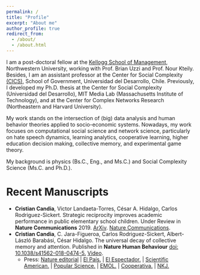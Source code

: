 ```yaml
---
permalink: /
title: "Profile"
excerpt: "About me"
author_profile: true
redirect_from: 
  - /about/
  - /about.html
---
```


I am a post-doctoral fellow at the [ Kellogg School of Management](http://www.kellogg.northwestern.edu/), Northwestern University, working with Prof. Brian Uzzi and Prof. Nour Kteily. Besides, I am an assistant professor at the Center for Social Complexity [(CICS)](https://complejidadsocial.udd.cl/), School of Government, Universidad del Desarrollo, Chile. Previously, I developed my Ph.D. thesis at the Center for Social Complexity (Universidad del Desarrollo), MIT Media Lab (Massachusetts Institute of Technology), and at the Center for Complex Networks Research (Northeastern and Harvard University).

My work stands on the intersection of (big) data analysis and human behavior theories applied to socio-economic systems. Nowadays, my work focuses on computational social science and network science, particularly on hate speech dynamics, learning analytics, cooperative learning, higher education decision making, collective memory, and experimental game theory.

My background is physics (Bs.C., Eng., and Ms.C.) and Social Complexity Science (Ms.C. and Ph.D.).


Recent Manuscripts
===================

<ul>
<li><strong>Cristian Candia</strong>, Victor Landaeta-Torres, César A. Hidalgo, Carlos Rodriguez-Sickert. Strategic reciprocity improves academic performance in public elementary school children. Under Review in <strong>Nature Communications</strong> 2019. <a href="https://arxiv.org/pdf/1909.11713.pdf/"> ArXiv</a>. <a href="https://nature-research-under-consideration.nature.com/users/37265-nature-communications/posts/55218-strategic-reciprocity-improves-academic-performance-in-public-elementary-school-children/"> Nature Communications</a>.</li>
  
<li> <strong> Cristian Candia</strong>, C. Jara-Figueroa, Carlos Rodriguez-Sickert, Albert-László Barabási, César Hidalgo. The universal decay of collective memory and attention. Published in <strong> Nature Human Behaviour</strong>  <a href="https://www.nature.com/articles/s41562-018-0474-5"> doi: 10.1038/s41562-018-0474-5.</a> <a href="https://go.nature.com/2Eoi0Rg"> Video</a>. 

 <ul> <li> Press: <a href="https://www.nature.com/articles/d41586-018-07719-w"> Nature editorial</a> |
  <a href="https://elpais.com/elpais/2018/12/28/ciencia/1545998838_350060.html"> El País.</a> | 
             <a href="https://www.elespectador.com/noticias/ciencia/matematicos-midieron-el-declive-de-la-memoria-colectiva-articulo-828519"> El Espectador.</a> |
            <a href="https://www.scientificamerican.com/article/a-math-function-describes-how-whole-societies-remember-and-forget/"> Scientific American.</a> | 
            <a href="https://www.popsci.com/how-collective-memories-decay/?dom=rss-default&src=syn"> Popular Science.</a> | 
            <a href="https://www.emol.com/noticias/Tecnologia/2018/12/12/930483/Fisico-chileno-utiliza-conocido-poema-de-Pablo-Neruda-para-explicar-como-decae-la-memoria-colectiva.html"> EMOL.</a> |
            <a href="https://www.cooperativa.cl/noticias/sociedad/ciencia/cientificos-chilenos-demostraron-como-nuestras-canciones-y-personajes-favoritos-dejan-de-serlo/2018-12-11/123529.html"> Cooperativa.</a> |
            <a href="https://www.nkj.ru/news/35104/"> NKJ.</a>
  </li></ul>

</li>
</ul>

